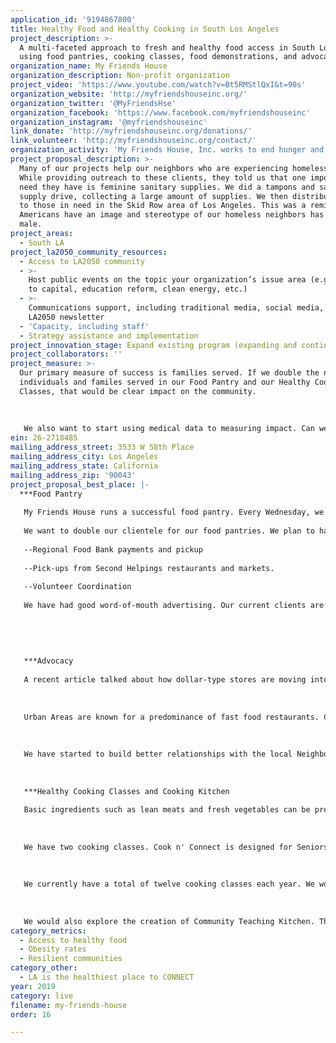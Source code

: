 ```yaml
---
application_id: '9194867800'
title: Healthy Food and Healthy Cooking in South Los Angeles
project_description: >-
  A multi-faceted approach to fresh and healthy food access in South Los Angeles
  using food pantries, cooking classes, food demonstrations, and advocacy.
organization_name: My Friends House
organization_description: Non-profit organization
project_video: 'https://www.youtube.com/watch?v=Bt5RMStlQxI&t=90s'
organization_website: 'http://myfriendshouseinc.org/'
organization_twitter: '@MyFriendsHse'
organization_facebook: 'https://www.facebook.com/myfriendshouseinc'
organization_instagram: '@myfriendshouseinc'
link_donate: 'http://myfriendshouseinc.org/donations/'
link_volunteer: 'http://myfriendshouseinc.org/contact/'
organization_activity: 'My Friends House, Inc. works to end hunger and promote healthy living.'
project_proposal_description: >-
  Many of our projects help our neighbors who are experiencing homelessness.
  While providing outreach to these clients, they told us that one important
  need they have is feminine sanitary supplies. We did a tampons and sanitary
  supply drive, collecting a large amount of supplies. We then distributed them
  to those in need in the Skid Row area of Los Angeles. This was a reminder that
  Americans have an image and stereotype of our homeless neighbors has being
  male.
project_areas:
  - South LA
project_la2050_community_resources:
  - Access to LA2050 community
  - >-
    Host public events on the topic your organization’s issue area (e.g. access
    to capital, education reform, clean energy, etc.) 
  - >-
    Communications support, including traditional media, social media, and
    LA2050 newsletter
  - 'Capacity, including staff'
  - Strategy assistance and implementation
project_innovation_stage: Expand existing program (expanding and continuing ongoing successful projects)
project_collaborators: ''
project_measure: >-
  Our primary measure of success is families served. If we double the number of
  individuals and familes served in our Food Pantry and our Healthy Cooking
  Classes, that would be clear impact on the community. 
   
   
   
   We also want to start using medical data to measuring impact. Can we see the decrease in chloresterol lowing medications prescribed in our target zip codes? Can we see the decrease in cardiac emergencies in our area? Can we see the increase in life expectancy in our area? One of our Board Members is an executive at Health Insurance Company; she is looking into accessing this data.
ein: 26-2718485
mailing_address_street: 3533 W 58th Place
mailing_address_city: Los Angeles
mailing_address_state: California
mailing_address_zip: '90043'
project_proposal_best_place: |-
  ***Food Pantry
   
   My Friends House runs a successful food pantry. Every Wednesday, we provide 150 families with Fresh and Healthy food. Our distribution format is a "shopping-style" model where clients select the fresh fruits, fresh vegetables, breads, meats, and fish which their family wants. 
   
   We want to double our clientele for our food pantries. We plan to have a second weekly food distribution. To do this, we will need to have a second set of 
   
   --Regional Food Bank payments and pickup
   
   --Pick-ups from Second Helpings restaurants and markets.
   
   --Volunteer Coordination
   
   We have had good word-of-mouth advertising. Our current clients are the ones which dispel the myth "aren't all food pantries just canned food and bricks of cheese?"
   
   
   
   
   
   ***Advocacy
   
   A recent article talked about how dollar-type stores are moving into many urban and rural neighborhoods. Even though they serve an important purpose, they often do not carry fresh foods such as vegetables, fruits, bread, dairy. (99 Cent Only is a notable exception.) We will advocate for this to change.
   
   
   
   Urban Areas are known for a predominance of fast food restaurants. Can we have some of the restaurants give a discount of a healthier option one day a week or one month a year. In the Spring, McDonalds will have discounts on Fish Sandwiches on Fridays to appeal to customers with religious concerns. Could fast food restaurants have Salad Monday or No-Cheese Tuesday or Diet Soda Wednesday? Could we cut the calorie total of a fast food meal by 20 percent just one day a week? We will advocate for this to change.
   
   
   
   We have started to build better relationships with the local Neighborhood Council and the Los Angeles City Council District Eight Office. These will be allies in advocating and possibly legislating changes.
   
   
   
   ***Healthy Cooking Classes and Cooking Kitchen
   
   Basic ingredients such as lean meats and fresh vegetables can be prepared in a healthy manner. And they can be prepared with added fat, added salt, and in excess portions. Our Health Cooking Class have introduced our clients to methods to cook healthy foods with healthy methods.
   
   
   
   We have two cooking classes. Cook n' Connect is designed for Seniors to add a social component. Creative Chefs is aimed a general audience. 
   
   
   
   We currently have a total of twelve cooking classes each year. We would like to double the number of classes. One limitation is our programs are sharing a kitchen at Ascension Lutheran Church on West Boulevard in South Los Angeles. We have done cooking classes at other locations. We want to expand our use of other locations for our cooking classes. 
   
   
   
   We would also explore the creation of Community Teaching Kitchen. This would provide an amazing resource, not only for My Friends House but for other non-profit organizations and teaching chefs interested in spreading healthy habits to South Los Angeles.
category_metrics:
  - Access to healthy food
  - Obesity rates
  - Resilient communities
category_other:
  - LA is the healthiest place to CONNECT
year: 2019
category: live
filename: my-friends-house
order: 16

---
```

